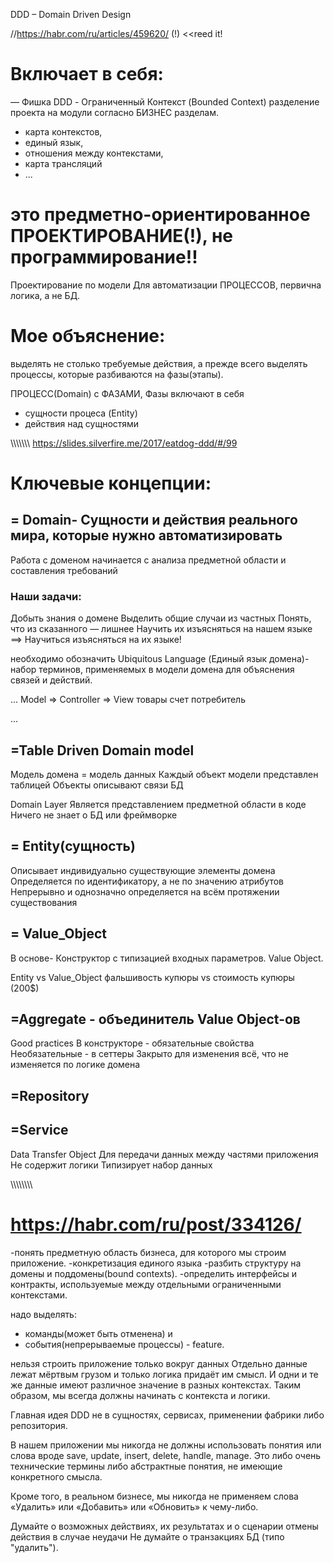 DDD – Domain Driven Design

//https://habr.com/ru/articles/459620/   (!) <<reed it!

# Включает в себя:
— Фишка DDD - Ограниченный Контекст (Bounded Context)
разделение проекта на модули согласно БИЗНЕС разделам.
- карта контекстов, 
- единый язык, 
- отношения между контекстами, 
- карта трансляций
- ...


# это предметно-ориентированное ПРОЕКТИРОВАНИЕ(!), не программирование!!
Проектирование по модели
Для автоматизации ПРОЦЕССОВ,
первична логика, а не БД.


# Мое объяснение:
выделять не столько требуемые действия, 
а прежде всего выделять процессы, которые разбиваются на фазы(этапы).

ПРОЦЕСС(Domain) с ФАЗАМИ,
Фазы включают в себя
- сущности процеса (Entity)
- действия над сущностями




\\\\\\\\\\\\\\
https://slides.silverfire.me/2017/eatdog-ddd/#/99
# Ключевые концепции:

## = Domain- Сущности и действия реального мира, которые нужно автоматизировать
Работа с доменом начинается с анализа предметной области и составления требований

### Наши задачи:
Добыть знания о домене
Выделить общие случаи из частных
Понять, что из сказанного — лишнее
Научить их изъясняться на нашем языке ==> Научиться изъясняться на их языке!

необходимо обозначить Ubiquitous Language (Единый язык домена)- 
набор терминов, применяемых в модели домена для объяснения связей и действий.

...
Model => Сontroller => View
товары    счет    потребитель

...
## =Table Driven Domain model
Модель домена = модель данных
Каждый объект модели представлен таблицей
Объекты описывают связи БД

Domain Layer
Является представлением предметной области в коде
Ничего не знает о БД или фреймворке

## = Entity(сущность)
Описывает индивидуально существующие элементы домена
Определяется по идентификатору, а не по значению атрибутов
Непрерывно и однозначно определяется на всём протяжении существования

## = Value_Object
В основе- Конструктор с типизацией входных параметров. Value Object.

Entity vs Value_Object
фальшивость купюры   vs  стоимость купюры (200$)

## =Aggregate - объединитель Value Object-ов

Good practices
В конструкторе - обязательные свойства
Необязательные - в сеттеры
Закрыто для изменения всё, что не изменяется по логике домена

## =Repository
## =Service



Data Transfer Object
Для передачи данных между частями приложения
Не содержит логики
Типизирует набор данных

\\\\\\\\\\\\\\\
# https://habr.com/ru/post/334126/

-понять предметную область бизнеса, для которого мы строим приложение.
-конкретизация единого языка
-разбить структуру на домены и поддомены(bound contexts).
-определить интерфейсы и контракты, используемые между отдельными ограниченными контекстами.

надо выделять:
- команды(может быть отменена) и 
- события(непрерываемые процессы) - feature.

нельзя строить приложение только вокруг данных
Отдельно данные лежат мёртвым грузом и только логика придаёт им смысл. 
И одни и те же данные имеют различное значение в разных контекстах. 
Таким образом, мы всегда должны начинать с контекста и логики.

Главная идея DDD не в сущностях, сервисах, применении фабрики либо репозитория.

В нашем приложении мы никогда не должны использовать понятия или слова вроде save, update, insert, delete, handle, manage. 
Это либо очень технические термины либо абстрактные понятия, не имеющие конкретного смысла.

Кроме того, в реальном бизнесе, мы никогда не применяем слова «Удалить» или «Добавить» или «Обновить» к чему-либо.

Думайте о возможных действиях, их результатах и о сценарии отмены действия в случае неудачи
Не думайте о транзакциях БД (типо "удалить").




























